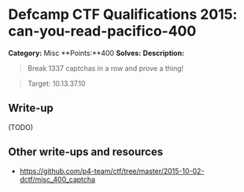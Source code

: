 # Defcamp CTF Qualifications 2015: can-you-read-pacifico-400

**Category:** Misc
**Points:**400
**Solves:**
**Description:**

> Break 1337 captchas in a row and prove a thing!

> Target: 10.13.37.10


## Write-up

(TODO)

## Other write-ups and resources

* <https://github.com/p4-team/ctf/tree/master/2015-10-02-dctf/misc_400_captcha>
